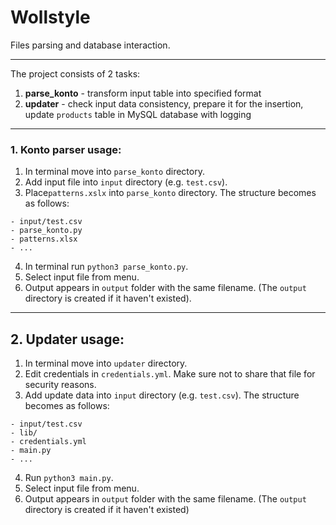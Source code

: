 # Wollstyle
Files parsing and database interaction.

------
The project consists of 2 tasks:
 1. **parse_konto** - transform input table into specified format
 1. **updater**     - check input data consistency, prepare it for the insertion, update `products` table in MySQL database with logging

------

### 1. Konto parser usage:

 1. In terminal move into `parse_konto` directory.
 2. Add input file into `input` directory (e.g. `test.csv`).
 3. Place`patterns.xslx` into `parse_konto` directory.
The structure becomes as follows:

```
- input/test.csv
- parse_konto.py
- patterns.xlsx
- ...
```

 4. In terminal run `python3 parse_konto.py`.
 5. Select input file from menu.
 6. Output appears in `output` folder with the same filename. (The `output` directory is created if it haven't existed).

------

## 2. Updater usage:

 1. In terminal move into `updater` directory.
 2. Edit credentials in `credentials.yml`. Make sure not to share that file for security reasons.
 3. Add update data into `input` directory (e.g. `test.csv`).
The structure becomes as follows:

```
- input/test.csv
- lib/
- credentials.yml
- main.py
- ...
```

 4. Run `python3 main.py`.
 5. Select input file from menu.
 6. Output appears in `output` folder with the same filename. (The `output` directory is created if it haven't existed)
